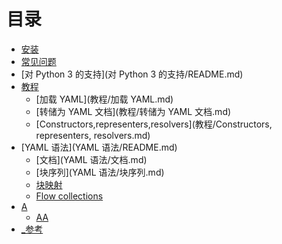 # 目录

* [ 安装](安装/README.md)
* [常见问题](常见问题/README.md)
* [对 Python 3 的支持](对 Python 3 的支持/README.md)
* [教程](教程/README.md)
   * [加载 YAML](教程/加载 YAML.md)
   * [转储为 YAML 文档](教程/转储为 YAML 文档.md)
   * [Constructors,representers,resolvers](教程/Constructors, representers, resolvers.md)
* [YAML 语法](YAML 语法/README.md)
   * [文档](YAML 语法/文档.md)
   * [块序列](YAML 语法/块序列.md)
   * [块映射]()
   * [Flow collections]()
* [A](A/README.md)
   * [AA](A/a.md)
* [_参考](README.md)
